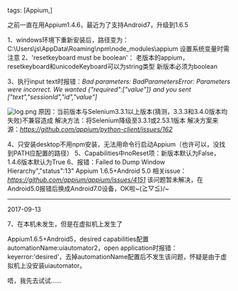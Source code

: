 tags: [Appium,] 

之前一直在用Appium1.4.6，最近为了支持Android7，升级到1.6.5

1、windows环境下重新安装后，路径变为：C:\Users\js\AppData\Roaming\npm\node_modules\appium
      设置系统变量时需注意
2、'resetkeyboard must be boolean'：
      老版本的appium，resetkeyboard和unicodeKeyboard可以为string类型
      新版本必须为boolean

3、执行input text时报错：*Bad parameters: BadParametersError: Parameters were incorrect. We wanted {"required":["value"]} and you sent ["text","sessionId","id","value"]*

![log.png](http://upload-images.jianshu.io/upload_images/4886646-21304af2030a9782.png?imageMogr2/auto-orient/strip%7CimageView2/2/w/1240)
原因：当前版本与Selenium3.3.1以上版本(猜测，3.3.3和3.4.0版本均失败)不兼容造成
解决方法：将Selenium降级至3.3.1或2.53.1版本
解决方案来源：*https://github.com/appium/python-client/issues/162*

4、只安装desktop不用npm安装，无法用命令行启动Appium（也许可以，没找到PATH应配置的路径）
5、Capabilities中noReset项：新版本默认为False，1.4.6版本默认为True
6、报错：Failed to Dump Window Hierarchy","status":13" Appium 1.6.5+Android 5.0
      相关issue：*https://github.com/appium/appium/issues/4151*
      该问题暂未解决，在Android5.0报错后换成Android7.0设备，OK啦~\(≧▽≦)/~

-------------------------------------------------------------------------------

2017-09-13

7、在本机未发生，但是在虚拟机上发生了

Appium1.6.5+Android5，desired capabilities配置automationName:uiautomator2，open application时报错：keyerror:'desired'，去掉automationName配置后不发生该问题，怀疑是由于虚拟机上没安装uiautomator。

唔，我先去试试……